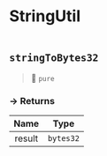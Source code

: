 # StringUtil
> 
```

```






## `stringToBytes32`

>👀 `pure`




### → Returns



| Name | Type |
|:-:|:-:|
|  result  | `bytes32` |



